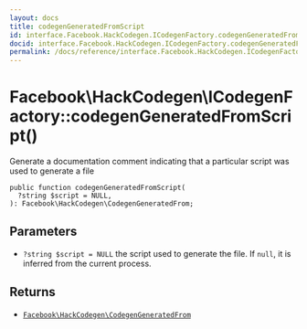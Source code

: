 ```yaml
---
layout: docs
title: codegenGeneratedFromScript
id: interface.Facebook.HackCodegen.ICodegenFactory.codegenGeneratedFromScript
docid: interface.Facebook.HackCodegen.ICodegenFactory.codegenGeneratedFromScript
permalink: /docs/reference/interface.Facebook.HackCodegen.ICodegenFactory.codegenGeneratedFromScript/
---
```

# Facebook\\HackCodegen\\ICodegenFactory::codegenGeneratedFromScript()




Generate a documentation comment indicating that a particular script was
used to generate a file




``` Hack
public function codegenGeneratedFromScript(
  ?string $script = NULL,
): Facebook\HackCodegen\CodegenGeneratedFrom;
```




## Parameters




* ` ?string $script = NULL ` the script used to generate the file. If `` null ``, it is
  inferred from the current process.




## Returns




- [` Facebook\HackCodegen\CodegenGeneratedFrom `](<class.Facebook.HackCodegen.CodegenGeneratedFrom.md>)